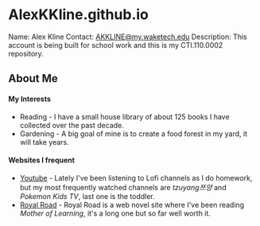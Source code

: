 # AlexKKline.github.io
Name: Alex Kline Contact: AKKLINE@my.waketech.edu
Description: This account is being built for school work and this is my CTI.110.0002 repository.

## __About Me__

#### My Interests
* Reading - I have a small house library of about 125 books I have collected over the past decade.  
* Gardening - A big goal of mine is to create a food forest in my yard, it will take years.

#### Websites I frequent
* [Youtube](https://www.youtube.com/) - Lately I've been listening to Lofi channels as I do homework, but my most frequently watched channels are *tzuyang쯔양* and *Pokemon Kids TV*, last one is the toddler.
* [Royal Road](https://www.royalroad.com/home) - Royal Road is a web novel site where I've been reading *Mother of Learning*, it's a long one but so far well worth it.

